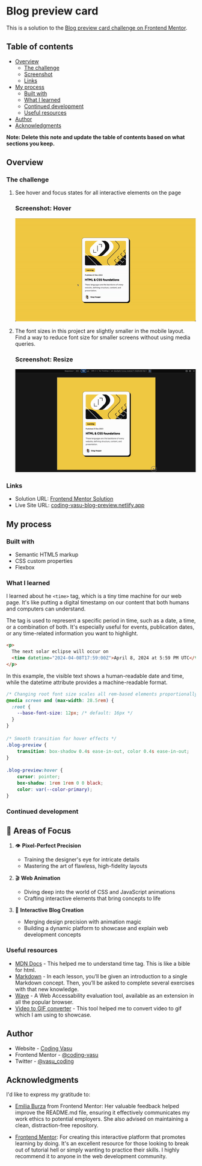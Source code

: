 # Blog preview card

This is a solution to the [Blog preview card challenge on Frontend Mentor](https://www.frontendmentor.io/challenges/blog-preview-card-ckPaj01IcS).

## Table of contents

- [Overview](#overview)
  - [The challenge](#the-challenge)
  - [Screenshot](#screenshot)
  - [Links](#links)
- [My process](#my-process)
  - [Built with](#built-with)
  - [What I learned](#what-i-learned)
  - [Continued development](#continued-development)
  - [Useful resources](#useful-resources)
- [Author](#author)
- [Acknowledgments](#acknowledgments)

**Note: Delete this note and update the table of contents based on what sections you keep.**

## Overview

### The challenge

1. See hover and focus states for all interactive elements on the page

    ### Screenshot: Hover
    ![](output/blog_hover.gif)

2. The font sizes in this project are slightly smaller in the mobile layout. Find a way to reduce font size for smaller screens without using media queries.

    ### Screenshot: Resize
    ![](output/blog_resize.gif)

### Links

- Solution URL: [Frontend Mentor Solution](https://www.frontendmentor.io/solutions/mdn-docs-wave-extension-5mA4NGYgXD)
- Live Site URL: [coding-vasu-blog-preview.netlify.app](https://coding-vasu-blog-preview.netlify.app/)

## My process

### Built with

- Semantic HTML5 markup
- CSS custom properties
- Flexbox

### What I learned

I learned about he `<time>` tag, which is a tiny time machine for our web page. It's like putting a digital timestamp on our content that both humans and computers can understand.

The <time> tag is used to represent a specific period in time, such as a date, a time, or a combination of both. It's especially useful for events, publication dates, or any time-related information you want to highlight.


```html
<p>
  The next solar eclipse will occur on
  <time datetime="2024-04-08T17:59:00Z">April 8, 2024 at 5:59 PM UTC</time>.
</p>
```
In this example, the visible text shows a human-readable date and time, while the datetime attribute provides a machine-readable format.

```css
/* Changing root font size scales all rem-based elements proportionally */
@media screen and (max-width: 28.5rem) {
  :root {
    --base-font-size: 12px; /* default: 16px */
  }
}

/* Smooth transition for hover effects */
.blog-preview {
    transition: box-shadow 0.4s ease-in-out, color 0.4s ease-in-out;
}

.blog-preview:hover {
    cursor: pointer;
    box-shadow: 1rem 1rem 0 0 black;
    color: var(--color-primary);
}
```

### Continued development

## 🎯 Areas of Focus

1. 👁️ **Pixel-Perfect Precision**
   - Training the designer's eye for intricate details
   - Mastering the art of flawless, high-fidelity layouts

2. 🎬 **Web Animation**
   - Diving deep into the world of CSS and JavaScript animations
   - Crafting interactive elements that bring concepts to life

3. 🚀 **Interactive Blog Creation**
   - Merging design precision with animation magic
   - Building a dynamic platform to showcase and explain web development concepts

### Useful resources

- [MDN Docs](https://developer.mozilla.org/en-US/docs/Web/HTML/Element/time) - This helped me to understand time tag. This is like a bible for html.
- [Markdown](https://www.markdowntutorial.com/) - In each lesson, you’ll be given an introduction to a single Markdown concept. Then, you’ll be asked to complete several exercises with that new knowledge.
- [Wave](https://wave.webaim.org/) - A Web Accessability evaluation tool, available as an extension in all the popular browser.
- [Video to GIF converter](https://ezgif.com/video-to-gif) - This tool helped me to convert video to gif which I am using to showcase.

## Author

- Website - [Coding Vasu](https://coding-vasu.github.io/)
- Frontend Mentor - [@coding-vasu](https://www.frontendmentor.io/profile/coding-vasu)
- Twitter - [@vasu_coding](https://x.com/vasu_coding)

## Acknowledgments

I'd like to express my gratitude to:

- [Emilia Burza](https://www.frontendmentor.io/profile/eburza) from Frontend Mentor: Her valuable feedback helped improve the README.md file, ensuring it effectively communicates my work ethics to potential employers. She also advised on maintaining a clean, distraction-free repository.

- [Frontend Mentor](https://www.frontendmentor.io/): For creating this interactive platform that promotes learning by doing. It's an excellent resource for those looking to break out of tutorial hell or simply wanting to practice their skills. I highly recommend it to anyone in the web development community.